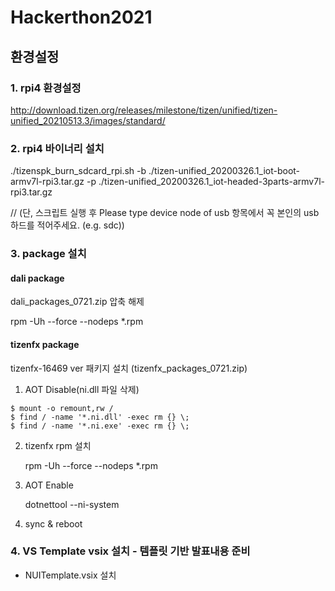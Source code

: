 # Hackerthon2021

## 환경설정
### 1. rpi4 환경설정
http://download.tizen.org/releases/milestone/tizen/unified/tizen-unified_20210513.3/images/standard/

### 2. rpi4 바이너리 설치
 ./tizenspk_burn_sdcard_rpi.sh -b ./tizen-unified_20200326.1_iot-boot-armv7l-rpi3.tar.gz -p ./tizen-unified_20200326.1_iot-headed-3parts-armv7l-rpi3.tar.gz

 // (단, 스크립트 실행 후 Please type device node of usb 항목에서 꼭 본인의 usb 하드를 적어주세요. (e.g. sdc))


### 3. package 설치
#### dali package
 dali_packages_0721.zip 압축 해제
 
 rpm -Uh --force --nodeps *.rpm
 
#### tizenfx package
  tizenfx-16469 ver 패키지 설치 (tizenfx_packages_0721.zip)

  1) AOT Disable(ni.dll 파일 삭제)
```
$ mount -o remount,rw /
$ find / -name '*.ni.dll' -exec rm {} \; 
$ find / -name '*.ni.exe' -exec rm {} \;
```
  2) tizenfx rpm 설치

     rpm -Uh --force --nodeps *.rpm

  3) AOT Enable

     dotnettool --ni-system
     
  4) sync & reboot

### 4. VS Template vsix 설치 - 템플릿 기반 발표내용 준비
 - NUITemplate.vsix 설치


